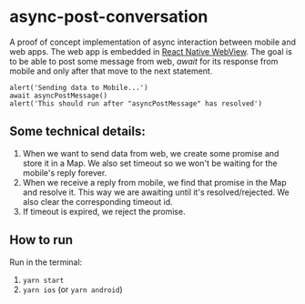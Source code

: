 # async-post-conversation

A proof of concept implementation of async interaction between mobile and web apps. The web app is embedded in [React Native WebView](https://github.com/react-native-webview/react-native-webview). 
The goal is to be able to post some message from web, *await* for its response from mobile and only after that move to the next statement.
```
alert('Sending data to Mobile...')
await asyncPostMessage()
alert('This should run after "asyncPostMessage" has resolved')
```

## Some technical details:
1. When we want to send data from web, we create some promise and store it in a Map. We also set timeout so we won't be waiting for the mobile's reply forever.
2. When we receive a reply from mobile, we find that promise in the Map and resolve it. This way we are awaiting until it's resolved/rejected. We also clear the corresponding timeout id.
3. If timeout is expired, we reject the promise.

## How to run
Run in the terminal:
1. `yarn start`
2. `yarn ios` (or `yarn android`)
